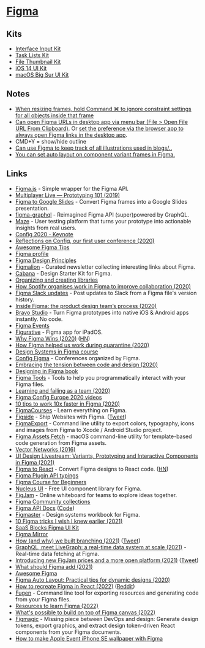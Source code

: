# [Figma](https://www.figma.com)

## Kits

- [Interface Input Kit](https://www.figma.com/community/file/831737395628127231)
- [Task Lists Kit](https://www.figma.com/community/file/844437632570943875)
- [File Thumbnail Kit](https://www.figma.com/community/file/834093248798603357)
- [iOS 14 UI Kit](https://www.figma.com/community/file/858143367356468985)
- [macOS Big Sur UI Kit](https://www.figma.com/community/file/877084038660699458)

## Notes

- [When resizing frames, hold Command ⌘ to ignore constraint settings for all objects inside that frame](https://twitter.com/rogie/status/1239560547659468800)
- [Can open Figma URLs in desktop app via menu bar (File > Open File URL From Clipboard)](https://twitter.com/gavinmcfarland/status/1260132994679013377). Or [set the preference via the browser app to always open Figma links in the desktop app](https://twitter.com/rollmottle/status/1260212414592634880).
- CMD+Y = show/hide outline
- [Can use Figma to keep track of all illustrations used in blogs/..](https://twitter.com/kkblinder/status/1458547793660764170)
- [You can set auto layout on component variant frames in Figma.](https://twitter.com/Gavmn/status/1471954816897191936)

## Links

- [Figma.js](https://github.com/jongold/figma-js) - Simple wrapper for the Figma API.
- [Multiplayer Live — Prototyping 101 (2019)](https://www.youtube.com/watch?v=IZw_KNWp_qk)
- [Figma to Google Slides](https://github.com/alyssaxuu/figma-to-google-slides) - Convert Figma frames into a Google Slides presentation.
- [figma-graphql](https://github.com/braposo/figma-graphql) - Reimagined Figma API (super)powered by GraphQL.
- [Maze](https://maze.design/) - User testing platform that turns your prototype into actionable insights from real users.
- [Config 2020 - Keynote](https://www.youtube.com/watch?v=xL_ruBAwVmo)
- [Reflections on Config, our first user conference (2020)](https://www.youtube.com/playlist?list=PLXDU_eVOJTx4UHprj9iYPBu4agz8HiB66)
- [Awesome Figma Tips](https://awesomefigmatips.com/)
- [Figma profile](https://www.figma.com/@figma)
- [Figma Design Principles](https://www.figma.com/community/file/817913152610525667)
- [Figmalion](https://figmalion.com/) - Curated newsletter collecting interesting links about Figma.
- [Cabana](https://cabanaforfigma.com/) - Design Starter Kit for Figma.
- [Organizing and creating libraries](https://www.figma.com/best-practices/components-styles-and-shared-libraries/organizing-and-creating-libraries/)
- [How Spotify organises work in Figma to improve collaboration (2020)](https://spotify.design/articles/2020-04-20/how-spotify-works-in-figma/)
- [Figma Slack updates](https://github.com/jordansinger/figma-slack-updates) - Post updates to Slack from a Figma file's version history.
- [Inside Figma: the product design team’s process (2020)](https://www.figma.com/blog/inside-figma-the-product-design-teams-process/)
- [Bravo Studio](https://www.bravostudio.app/) - Turn Figma prototypes into native iOS & Android apps instantly. No code.
- [Figma Events](https://www.figma.com/events/)
- [Figurative](https://figurative.design/) - Figma app for iPadOS.
- [Why Figma Wins (2020)](https://kwokchain.com/2020/06/19/why-figma-wins/) ([HN](https://news.ycombinator.com/item?id=23584954))
- [How Figma helped us work during quarantine (2020)](https://littlemissrobot.com/blogs/how-figma-saved-us-during-a-lockdown)
- [Design Systems in Figma course](https://www.leveluptutorials.com/tutorials/design-systems-in-figma)
- [Config Figma](https://config.figma.com/) - Conferences organized by Figma.
- [Embracing the tension between code and design (2020)](https://www.figma.com/blog/config-europe-2020-new-feature-announcements/)
- [Designing in Figma book](https://figmabook.com/)
- [Figma Tools](https://github.com/souporserious/figma-tools) - Tools to help you programmatically interact with your Figma files.
- [Learning and failing as a team (2020)](https://www.figma.com/blog/learning-and-failing-as-a-team/)
- [Figma Config Europe 2020 videos](https://www.youtube.com/playlist?list=PLXDU_eVOJTx7kSHHiltBqo3FK__aB5HZi)
- [10 tips to work 10x faster in Figma (2020)](https://www.youtube.com/watch?v=i-9mgOL3mHw)
- [FigmaCourses](https://www.figmacourses.com/) - Learn everything on Figma.
- [Figside](https://figside.com/) - Ship Websites with Figma. ([Tweet](https://twitter.com/shinework/status/1337048663365988356))
- [FigmaExport](https://github.com/RedMadRobot/figma-export) - Command line utility to export colors, typography, icons and images from Figma to Xcode / Android Studio project.
- [Figma Assets Fetch](https://github.com/movch/figma-asset-fetch) - macOS command-line utility for template-based code generation from Figma assets.
- [Vector Networks (2016)](https://www.figma.com/blog/introducing-vector-networks/)
- [UI Design Livestream: Variants, Prototyping and Interactive Components in Figma (2021)](https://www.youtube.com/watch?v=YoHTtporWrw)
- [Figma to React](https://figma-to-react.vercel.app/) - Convert Figma designs to React code. ([HN](https://news.ycombinator.com/item?id=26603097))
- [Figma Plugin API typings](https://github.com/figma/plugin-typings)
- [Figma Course for Beginners](https://learningfigma.com/)
- [Nucleus UI](https://www.nucleus-ui.com/) - Free UI component library for Figma.
- [FigJam](https://www.figma.com/figjam/) - Online whiteboard for teams to explore ideas together.
- [Figma Community collections](https://www.figma.com/community/collection/config2021-sessions)
- [Figma API Docs](https://www.figma.com/developers/api) ([Code](https://github.com/figma/figma-api-demo))
- [Figmaster](https://www.figmaster.co/) - Design systems workbook for Figma.
- [10 Figma tricks I wish I knew earlier (2021)](https://uxdesign.cc/10-more-figma-tricks-i-wish-i-knew-earlier-1f802190e31a)
- [SaaS Blocks Figma UI Kit](https://cogentgene1.gumroad.com/#FbINx)
- [Figma Mirror](https://www.figma.com/mirror)
- [How (and why) we built branching (2021)](https://www.figma.com/blog/how-and-why-we-built-branching/) ([Tweet](https://twitter.com/skuwamoto/status/1447980346935439360))
- [GraphQL, meet LiveGraph: a real-time data system at scale (2021)](https://www.figma.com/blog/livegraph-real-time-data-fetching-at-figma/) - Real-time data fetching at Figma.
- [Introducing new FigJam prices and a more open platform (2021)](https://www.figma.com/blog/introducing-new-figjam-prices-and-a-more-open-platform/) ([Tweet](https://twitter.com/zoink/status/1450522306862739459))
- [What should Figma add (2021)](https://twitter.com/skuwamoto/status/1458819457761955841)
- [Awesome Figma](https://github.com/react-figma/awesome-figma)
- [Figma Auto Layout: Practical tips for dynamic designs (2020)](https://evilmartians.com/chronicles/figma-auto-layout-practical-tips-for-dynamic-designs)
- [How to recreate Figma in React (2022)](https://textframe.app/rahul/figma-in-react) ([Reddit](https://www.reddit.com/r/reactjs/comments/ssro7q/how_to_recreate_figma_in_react/))
- [Fugen](https://github.com/almazrafi/Fugen) - Command line tool for exporting resources and generating code from your Figma files.
- [Resources to learn Figma (2022)](https://twitter.com/ASpittel/status/1498723085591011330)
- [What's possible to build on top of Figma canvas (2022)](https://twitter.com/jsngr/status/1500208736392003584)
- [Figmagic](https://github.com/mikaelvesavuori/figmagic) - Missing piece between DevOps and design: Generate design tokens, export graphics, and extract design token-driven React components from your Figma documents.
- [How to make Apple Event iPhone SE wallpaper with Figma](https://twitter.com/FonsMans/status/1501588645245030403)